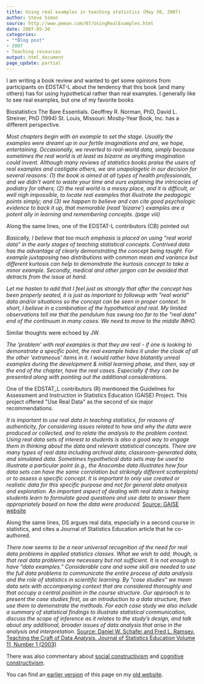```yaml
---
title: Using real examples in teaching statistics (May 30, 2007)
author: Steve Simon
source: http://www.pmean.com/07/UsingRealExamples.html
date: 2007-05-30
categories:
- "*Blog post"
- 2007
- Teaching resources
output: html_document
page_update: partial
---
```


I am writing a book review and wanted to get some opinions from participants on EDSTAT-L about the tendency that this book (and many others) has for using hypothetical rather than real examples. I generally like to see real examples, but one of my favorite books

Biostatistics The Bare Essentials. Geoffrey R. Norman, PhD, David L. Streiner, PhD (1994) St. Louis, Missouri: Mosby-Year Book, Inc. has a different perspective.

*Most chapters begin with an example to set the stage. Usually the examples were dreamt up in our fertile imaginations and are, we hope, entertaining. Occasionally, we reverted to real-world data, simply because sometimes the real world is at least as bizarre as anything imagination could invent. Although many reviews of statistics books praise the users of real examples and castigate others, we are unapologetic in our decision for several reasons: (1) the book is aimed at all types of health professionals, and we didn't want to waste your time and ours explaining the intricacies of podiatry for others; (2) the real world is a messy place, and it is difficult, or well nigh impossible, to locate real examples that illustrate the pedagogic points simply; and (3) we happen to believe and can cite good psychologic evidence to back it up, that memorable (read 'bizarre') examples are a potent ally in learning and remembering concepts. (page viii)*

Along the same lines, one of the EDSTAT-L contributors (CB) pointed out

*Basically, I believe that too much emphasis is placed on using "real world data" in the early stages of teaching statistical concepts. Contrived data has the advantage of clearly demonstrating the concept being taught. For example juxtaposing two distributions with common mean and variance but different kurtosis can help to demonstrate the kurtosis concept to take a minor example. Secondly, medical and other jargon can be avoided that detracts from the issue at hand.*

*Let me hasten to add that I feel just as strongly that after the concept has been properly seated, it is just as important to followup with "real world" data and/or situations so the concept can be seen in proper context. In short, I believe in a combination of the hypothetical and real. My limited observations tell me that the pendulum has swung too far to the "real data" end of the continuum in many cases. We need to move to the middle IMHO.*

Similar thoughts were echoed by JW.

*The 'problem' with real examples is that they are real - if one is looking to demonstrate a specific point, the real example hides it under the cloak of all the other 'extraneous' items in it. I would rather have blatantly unreal examples during the development & initial learning phase, and then, say at the end of the chapter, have the real cases. Especially if they can be presented along with pointing out the additional considerations.*

One of the EDSTAT_L contributors (R) mentioned the Guidelines for Assessment and Instruction in Statistics Education (GAISE) Project. This project offered "Use Real Data" as the second of six major recommendations.

*It is important to use real data in teaching statistics, for reasons of authenticity, for considering issues related to how and why the data were produced or collected, and to relate the analysis to the problem context. Using real data sets of interest to students is also a good way to engage them in thinking about the data and relevant statistical concepts. There are many types of real data including archival data, classroom-generated data, and simulated data. Sometimes hypothetical data sets may be used to illustrate a particular point (e.g., the Anscombe data illustrates how four data sets can have the same correlation but strikingly different scatterplots) or to assess a specific concept. It is important to only use created or realistic data for this specific purpose and not for general data analysis and exploration. An important aspect of dealing with real data is helping students learn to formulate good questions and use data to answer them appropriately based on how the data were produced.* [Source: GAISE website][gai1]

Along the same lines, DS argues real data, especially in a second course in statistics, and cites a Journal of Statistics Education article that he co-authored.

*There now seems to be a near universal recognition of the need for real data problems in applied statistics classes. What we wish to add, though, is that real data problems are necessary but not sufficient. It is not enough to have “data examples.” Considerable care and some skill are needed to use the full data problems to communicate the entire process of data analysis and the role of statistics in scientific learning. By "case studies" we mean data sets with accompanying context that are considered thoroughly and that occupy a central position in the course structure. Our approach is to present the case studies first, as an introduction to a data structure, then use them to demonstrate the methods. For each case study we also include a summary of statistical findings to illustrate statistical communication, discuss the scope of inference as it relates to the study’s design, and talk about any additional, broader issues of data analysis that arise in the analysis and interpretation.* [Source: Daniel W. Schafer and Fred L. Ramsey. Teaching the Craft of Data Analysis. Journal of Statistics Education Volume 11, Number 1 (2003)][sc03]

There was also commentary about [social constructivism][wik1] and [cognitive constructivism][ber1].

You can find an [earlier version][sim1] of this page on my [old website][sim2].

[sim1]: http://www.pmean.com/07/UsingRealExamples.html
[sim2]: http://www.pmean.com

[ber1]: https://gsi.berkeley.edu/gsi-guide-contents/learning-theory-research/cognitive-constructivism/
[gai1]: www.amstat.org/education/gaise/GAISECollege.htm
[pha1]: www.pharmedout.org/index.htm
[sc03]: www.amstat.org/publications/jse/v11n1/schafer.html
[wik1]: https://en.wikipedia.org/wiki/Social_constructionism